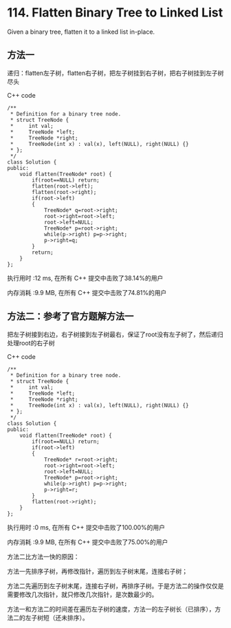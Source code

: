 # 114. Flatten Binary Tree to Linked List
Given a binary tree, flatten it to a linked list in-place.

## 方法一

递归：flatten左子树，flatten右子树，把左子树挂到右子树，把右子树挂到左子树尽头

C++ code
```
/**
 * Definition for a binary tree node.
 * struct TreeNode {
 *     int val;
 *     TreeNode *left;
 *     TreeNode *right;
 *     TreeNode(int x) : val(x), left(NULL), right(NULL) {}
 * };
 */
class Solution {
public:
    void flatten(TreeNode* root) {
        if(root==NULL) return;
        flatten(root->left);
        flatten(root->right);
        if(root->left) 
        {
            TreeNode* q=root->right;
            root->right=root->left;
            root->left=NULL;
            TreeNode* p=root->right;
            while(p->right) p=p->right;
            p->right=q;
        }
        return;
    }
};
```
执行用时 :12 ms, 在所有 C++ 提交中击败了38.14%的用户

内存消耗 :9.9 MB, 在所有 C++ 提交中击败了74.81%的用户


## 方法二：参考了官方题解方法一
把左子树接到右边，右子树接到左子树最右，保证了root没有左子树了，然后递归处理root的右子树

C++ code
```
/**
 * Definition for a binary tree node.
 * struct TreeNode {
 *     int val;
 *     TreeNode *left;
 *     TreeNode *right;
 *     TreeNode(int x) : val(x), left(NULL), right(NULL) {}
 * };
 */
class Solution {
public:
    void flatten(TreeNode* root) {
        if(root==NULL) return;
        if(root->left)
        {
            TreeNode* r=root->right;
            root->right=root->left;
            root->left=NULL;
            TreeNode* p=root->right;
            while(p->right) p=p->right;
            p->right=r;
        }
        flatten(root->right);
    }
};
```
执行用时 :0 ms, 在所有 C++ 提交中击败了100.00%的用户

内存消耗 :9.9 MB, 在所有 C++ 提交中击败了75.00%的用户

方法二比方法一快的原因：

方法一先排序子树，再修改指针，遍历到左子树末尾，连接右子树；

方法二先遍历到左子树末尾，连接右子树，再排序子树。于是方法二的操作仅仅是需要修改几次指针，就只修改几次指针，是次数最少的。

方法一和方法二的时间差在遍历左子树的速度，方法一的左子树长（已排序），方法二的左子树短（还未排序）。
